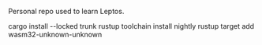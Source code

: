 Personal repo used to learn Leptos.

cargo install --locked trunk
rustup toolchain install nightly
rustup target add wasm32-unknown-unknown
